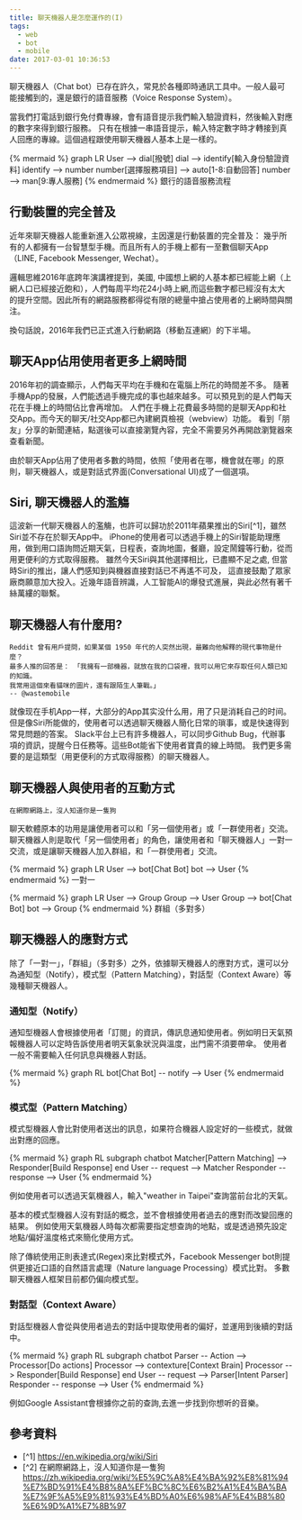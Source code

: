 ```yaml
---
title: 聊天機器人是怎麼運作的(I)
tags:
  - web
  - bot
  - mobile
date: 2017-03-01 10:36:53
---
```



聊天機器人（Chat bot）已存在許久，常見於各種即時通訊工具中。一般人最可能接觸到的，還是銀行的語音服務（Voice Response System）。

當我們打電話到銀行免付費專線，會有語音提示我們輸入驗證資料，然後輸入對應的數字來得到銀行服務。
只有在根據一串語音提示，輸入特定數字時才轉接到真人回應的專線。這個過程跟使用聊天機器人基本上是一樣的。

{% mermaid %}
graph LR
User --> dial[撥號]
dial --> identify[輸入身份驗證資料]
identify --> number
number[選擇服務項目] --> auto[1-8:自動回答]
number --> man[9:專人服務]
{% endmermaid %}
銀行的語音服務流程


## 行動裝置的完全普及

近年來聊天機器人能重新進入公眾視線，主因還是行動裝置的完全普及：
幾乎所有的人都擁有一台智慧型手機。而且所有人的手機上都有一至數個聊天App（LINE, Facebook Messenger, Wechat）。

邏輯思維2016年底跨年演講裡提到，美國, 中國想上網的人基本都已經能上網（上網人口已經接近飽和），人們每周平均花24小時上網,而這些數字都已經沒有太大的提升空間。因此所有的網路服務都得從有限的總量中搶占使用者的上網時間與關注。

換句話說，2016年我們已正式進入行動網路（移動互連網）的下半場。

## 聊天App佔用使用者更多上網時間

2016年初的調查顯示，人們每天平均在手機和在電腦上所花的時間差不多。
隨著手機App的發展，人們能透過手機完成的事也越來越多。可以預見到的是人們每天花在手機上的時間佔比會再增加。
人們在手機上花費最多時間的是聊天App和社交App。而今天的聊天/社交App都已內建網頁檢視（webview）功能。
看到「朋友」分享的新聞連結，點選後可以直接瀏覽內容，完全不需要另外再開啟瀏覽器來查看新聞。

由於聊天App佔用了使用者多數的時間，依照「使用者在哪，機會就在哪」的原則，聊天機器人，或是對話式界面(Conversational UI)成了一個選項。

## Siri, 聊天機器人的濫觴

這波新一代聊天機器人的濫觴，也許可以歸功於2011年蘋果推出的Siri[^1]，雖然Siri並不存在於聊天App中。
iPhone的使用者可以透過手機上的Siri智能助理應用，做到用口語詢問近期天氣，日程表，查詢地圖，餐廳，設定鬧鐘等行動，從而用更便利的方式取得服務。
雖然今天Siri與其他選擇相比，已盡顯不足之處, 但當時Siri的推出，讓人們感知到與機器直接對話已不再遙不可及，
這直接鼓勵了眾家廠商願意加大投入。近幾年語音辨識，人工智能AI的爆發式進展，與此必然有著千絲萬縷的聯繫。

## 聊天機器人有什麼用?

```
Reddit 曾有用戶提問，如果某個 1950 年代的人突然出現，最難向他解釋的現代事物是什麼？
最多人推的回答是： 「我擁有一部機器，就放在我的口袋裡，我可以用它來存取任何人類已知的知識。
我常用這個來看貓咪的圖片，還有跟陌生人筆戰。」
-- @wastemobile
```

就像现在手机App一样，大部分的App其实没什么用，用了只是消耗自己的时间。
但是像Siri所能做的，使用者可以透過聊天機器人簡化日常的瑣事，或是快速得到常見問題的答案。
Slack平台上已有許多機器人，可以同步Github Bug，代辦事項的資訊，提醒今日任務等。這些Bot能省下使用者寶貴的線上時間。
我們更多需要的是這類型（用更便利的方式取得服務）的聊天機器人。


## 聊天機器人與使用者的互動方式

```
在網際網路上，沒人知道你是一隻狗
```

聊天軟體原本的功用是讓使用者可以和「另一個使用者」或「一群使用者」交流。聊天機器人則是取代「另一個使用者」的角色，讓使用者和「聊天機器人」一對一交流，或是讓聊天機器人加入群組，和「一群使用者」交流。

{% mermaid %}
graph LR
User --> bot[Chat Bot]
bot --> User
{% endmermaid %}
一對一

{% mermaid %}
graph LR
User --> Group
Group --> User
Group --> bot[Chat Bot]
bot --> Group
{% endmermaid %}
群組（多對多）


## 聊天機器人的應對方式

除了「一對一」，「群組」（多對多）之外，依據聊天機器人的應對方式，還可以分為通知型（Notify），模式型（Pattern Matching），對話型（Context Aware）等幾種聊天機器人。

### 通知型（Notify）

通知型機器人會根據使用者「訂閱」的資訊，傳訊息通知使用者。例如明日天氣預報機器人可以定時告訴使用者明天氣象狀況與溫度，出門需不須要帶傘。
使用者一般不需要輸入任何訊息與機器人對話。

{% mermaid %}
graph RL
bot[Chat Bot] -- notify --> User
{% endmermaid %}

### 模式型（Pattern Matching）

模式型機器人會比對使用者送出的訊息，如果符合機器人設定好的一些模式，就做出對應的回應。

{% mermaid %}
graph RL
subgraph chatbot
Matcher[Pattern Matching] --> Responder[Build Response]
end
User -- request --> Matcher
Responder -- response --> User
{% endmermaid %}

例如使用者可以透過天氣機器人，輸入"weather in Taipei"查詢當前台北的天氣。

基本的模式型機器人沒有對話的概念，並不會根據使用者過去的應對而改變回應的結果。
例如使用天氣機器人時每次都需要指定想查詢的地點，或是透過預先設定地點/偏好溫度格式來簡化使用方式。

除了傳統使用正則表達式(Regex)來比對模式外，Facebook Messenger bot則提供更接近口語的自然語言處理（Nature language Processing）模式比對。
多數聊天機器人框架目前都仍偏向模式型。

### 對話型（Context Aware）

對話型機器人會從與使用者過去的對話中提取使用者的偏好，並運用到後續的對話中。

{% mermaid %}
graph RL
subgraph chatbot
Parser -- Action --> Processor[Do actions]
Processor --> contexture[Context Brain]
Processor --> Responder[Build Response]
end
User -- request --> Parser[Intent Parser]
Responder -- response --> User
{% endmermaid %}

例如Google Assistant會根據你之前的查詢,去進一步找到你想听的音樂。


## 參考資料

* [^1] https://en.wikipedia.org/wiki/Siri
* [^2] 在網際網路上，沒人知道你是一隻狗 https://zh.wikipedia.org/wiki/%E5%9C%A8%E4%BA%92%E8%81%94%E7%BD%91%E4%B8%8A%EF%BC%8C%E6%B2%A1%E4%BA%BA%E7%9F%A5%E9%81%93%E4%BD%A0%E6%98%AF%E4%B8%80%E6%9D%A1%E7%8B%97
